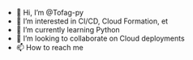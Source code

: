 - 👋 Hi, I’m @Tofag-py
- 👀 I’m interested in CI/CD, Cloud Formation, et
- 🌱 I’m currently learning Python
- 💞️ I’m looking to collaborate on Cloud deployments
- 📫 How to reach me 

<!---
Tofag-py/Tofag-py is a ✨ special ✨ repository because its `README.md` (this file) appears on your GitHub profile.
You can click the Preview link to take a look at your changes.
--->
